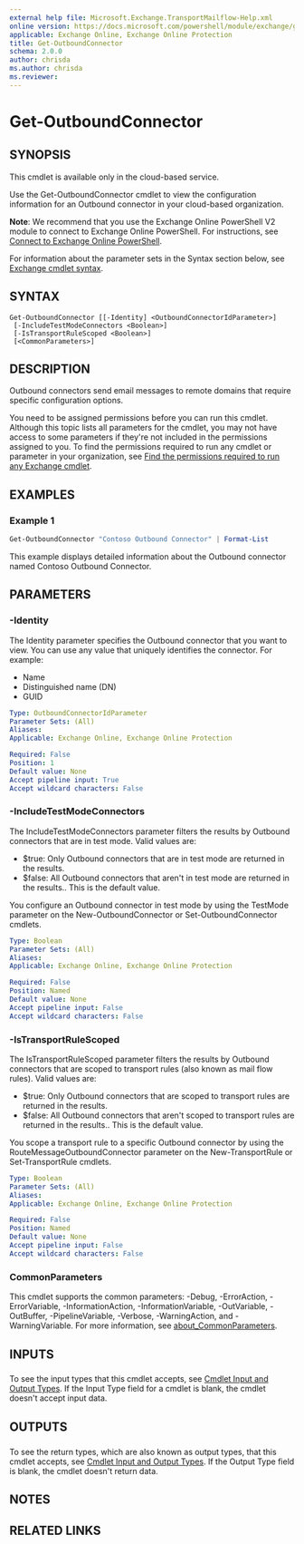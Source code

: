 ```yaml
---
external help file: Microsoft.Exchange.TransportMailflow-Help.xml
online version: https://docs.microsoft.com/powershell/module/exchange/get-outboundconnector
applicable: Exchange Online, Exchange Online Protection
title: Get-OutboundConnector
schema: 2.0.0
author: chrisda
ms.author: chrisda
ms.reviewer:
---
```


# Get-OutboundConnector

## SYNOPSIS
This cmdlet is available only in the cloud-based service.

Use the Get-OutboundConnector cmdlet to view the configuration information for an Outbound connector in your cloud-based organization.

**Note**: We recommend that you use the Exchange Online PowerShell V2 module to connect to Exchange Online PowerShell. For instructions, see [Connect to Exchange Online PowerShell](https://docs.microsoft.com/powershell/exchange/connect-to-exchange-online-powershell).

For information about the parameter sets in the Syntax section below, see [Exchange cmdlet syntax](https://docs.microsoft.com/powershell/exchange/exchange-cmdlet-syntax).

## SYNTAX

```
Get-OutboundConnector [[-Identity] <OutboundConnectorIdParameter>]
 [-IncludeTestModeConnectors <Boolean>]
 [-IsTransportRuleScoped <Boolean>]
 [<CommonParameters>]
```

## DESCRIPTION
Outbound connectors send email messages to remote domains that require specific configuration options.

You need to be assigned permissions before you can run this cmdlet. Although this topic lists all parameters for the cmdlet, you may not have access to some parameters if they're not included in the permissions assigned to you. To find the permissions required to run any cmdlet or parameter in your organization, see [Find the permissions required to run any Exchange cmdlet](https://docs.microsoft.com/powershell/exchange/find-exchange-cmdlet-permissions).

## EXAMPLES

### Example 1
```powershell
Get-OutboundConnector "Contoso Outbound Connector" | Format-List
```

This example displays detailed information about the Outbound connector named Contoso Outbound Connector.

## PARAMETERS

### -Identity
The Identity parameter specifies the Outbound connector that you want to view. You can use any value that uniquely identifies the connector. For example:

- Name
- Distinguished name (DN)
- GUID

```yaml
Type: OutboundConnectorIdParameter
Parameter Sets: (All)
Aliases:
Applicable: Exchange Online, Exchange Online Protection

Required: False
Position: 1
Default value: None
Accept pipeline input: True
Accept wildcard characters: False
```

### -IncludeTestModeConnectors
The IncludeTestModeConnectors parameter filters the results by Outbound connectors that are in test mode. Valid values are:

- $true: Only Outbound connectors that are in test mode are returned in the results.
- $false: All Outbound connectors that aren't in test mode are returned in the results.. This is the default value.

You configure an Outbound connector in test mode by using the TestMode parameter on the New-OutboundConnector or Set-OutboundConnector cmdlets.

```yaml
Type: Boolean
Parameter Sets: (All)
Aliases:
Applicable: Exchange Online, Exchange Online Protection

Required: False
Position: Named
Default value: None
Accept pipeline input: False
Accept wildcard characters: False
```

### -IsTransportRuleScoped
The IsTransportRuleScoped parameter filters the results by Outbound connectors that are scoped to transport rules (also known as mail flow rules). Valid values are:

- $true: Only Outbound connectors that are scoped to transport rules are returned in the results.
- $false: All Outbound connectors that aren't scoped to transport rules are returned in the results.. This is the default value.

You scope a transport rule to a specific Outbound connector by using the RouteMessageOutboundConnector parameter on the New-TransportRule or Set-TransportRule cmdlets.

```yaml
Type: Boolean
Parameter Sets: (All)
Aliases:
Applicable: Exchange Online, Exchange Online Protection

Required: False
Position: Named
Default value: None
Accept pipeline input: False
Accept wildcard characters: False
```

### CommonParameters
This cmdlet supports the common parameters: -Debug, -ErrorAction, -ErrorVariable, -InformationAction, -InformationVariable, -OutVariable, -OutBuffer, -PipelineVariable, -Verbose, -WarningAction, and -WarningVariable. For more information, see [about_CommonParameters](https://go.microsoft.com/fwlink/p/?LinkID=113216).

## INPUTS

###  
To see the input types that this cmdlet accepts, see [Cmdlet Input and Output Types](https://go.microsoft.com/fwlink/p/?linkId=616387). If the Input Type field for a cmdlet is blank, the cmdlet doesn't accept input data.

## OUTPUTS

###  
To see the return types, which are also known as output types, that this cmdlet accepts, see [Cmdlet Input and Output Types](https://go.microsoft.com/fwlink/p/?linkId=616387). If the Output Type field is blank, the cmdlet doesn't return data.

## NOTES

## RELATED LINKS
